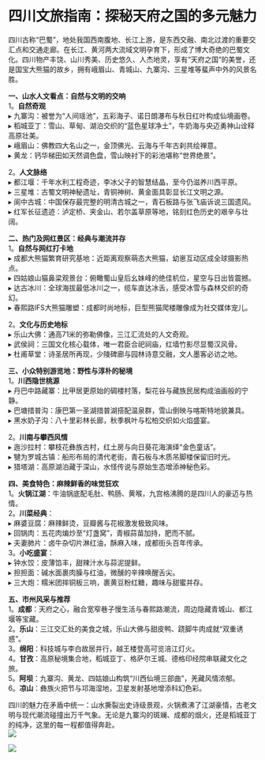 # 四川文旅指南：探秘天府之国的多元魅力  

四川古称“巴蜀”，地处我国西南腹地、长江上游，是东西交融、南北过渡的重要交汇点和交通走廊。在长江、黄河两大流域文明孕育下，形成了博大奇绝的巴蜀文化。四川物产丰饶、山川秀美、历史悠久、人杰地灵，享有“天府之国”的美誉，还是国宝大熊猫的故乡，拥有峨眉山、青城山、九寨沟、三星堆等蜚声中外的风景名胜。

**一、山水人文看点：自然与文明的交响**  
1。**自然奇观**  
▸ 九寨沟：被誉为“人间瑶池”，五彩海子、诺日朗瀑布与秋日红叶构成仙境画卷。  
▸ 稻城亚丁：雪山、草甸、湖泊交织的“蓝色星球净土”，牛奶海与央迈勇神山诠释高原壮美。  
▸ 峨眉山：佛教四大名山之一，金顶佛光、云海与千年古刹共绘禅意。  
▸ 黄龙：钙华梯田如天然调色盘，雪山映衬下的彩池堪称“世界绝景”。  

2。**人文脉络**  
▸ 都江堰：千年水利工程奇迹，李冰父子的智慧结晶，至今仍滋养川西平原。  
▸ 三星堆：古蜀文明神秘遗址，青铜神树、黄金面具彰显长江文明之源。  
▸ 阆中古城：中国保存最完整的明清古城之一，青石板路与张飞庙诉说三国遗风。  
▸ 红军长征遗迹：泸定桥、夹金山、若尔盖草原等地，铭刻红色历史的艰辛与壮阔。  

**二、热门及网红景区：经典与潮流并存**  
1。**自然与网红打卡地**  
▸ 成都大熊猫繁育研究基地：近距离观察萌态大熊猫，幼崽互动区成全球摄影热点。  
▸ 四姑娘山猫鼻梁观景台：俯瞰蜀山皇后幺妹峰的绝佳机位，星空与日出皆震撼。  
▸ 达古冰川：全球海拔最低冰川之一，缆车直达冰舌，感受冰雪与森林交织的奇幻。  
▸ 春熙路IFS大熊猫雕塑：成都时尚地标，巨型熊猫爬楼雕像成为社交媒体宠儿。  

2。**文化与历史地标**  
▸ 乐山大佛：通高71米的弥勒佛像，三江汇流处的人文奇观。  
▸ 武侯祠：三国文化核心载体，唯一君臣合祀祠庙，红墙竹影尽显蜀汉风骨。  
▸ 杜甫草堂：诗圣居所再现，少陵碑廊与园林诗意交融，文人墨客必访之地。  

**三、小众特别游览地：野性与淳朴的秘境**  
1。**川西隐世桃源**  
▸ 丹巴中路藏寨：比甲居更原始的碉楼村落，梨花谷与藏族民居构成油画般的宁静。  
▸ 巴塘措普沟：康巴第一圣湖措普湖搭配温泉群，雪山倒映与喀斯特地貌兼具。  
▸ 黑水奶子沟：八十里彩林长廊，秋季枫叶与松柏交织如火焰盛宴。  

2。**川南与攀西风情**  
▸ 迤沙拉村：攀枝花彝族古村，红土房与向日葵花海演绎“金色童话”。  
▸ 犍为罗城古镇：船形布局的清代老街，青石板与木质吊脚楼保留旧时光。  
▸ 猎塔湖：高原湖泊藏于深山，水怪传说与原始生态增添神秘色彩。  

**四、美食特色：麻辣鲜香的味觉狂欢**  
1。**火锅江湖**：牛油锅底配毛肚、鸭肠、黄喉，九宫格沸腾的是四川人的豪迈与热情。  
2。**川菜经典**：  
▸ 麻婆豆腐：麻辣鲜烫，豆瓣酱与花椒激发极致风味。  
▸ 回锅肉：五花肉煸炒至“灯盏窝”，青椒蒜苗加持，肥而不腻。  
▸ 夫妻肺片：卤牛杂切片淋红油，酥麻入味，成都街头百年传承。  
3。**小吃盛宴**：  
▸ 钟水饺：皮薄馅丰，甜辣汁水与蒜泥提鲜。  
▸ 担担面：碱水面裹肉臊与红油，微醺的辛辣唤醒舌尖。  
▸ 三大炮：糯米团摔铜板三响，裹黄豆粉红糖，趣味与甜蜜并存。  

**五、市州风采与推荐**  
1。**成都**：天府之心，融合宽窄巷子慢生活与春熙路潮流，周边隐藏青城山、都江堰等宝藏。  
2。**乐山**：三江交汇处的美食之城，乐山大佛与甜皮鸭、跷脚牛肉成就“双重诱惑”。  
3。**绵阳**：科技城与李白故居并行，越王楼登高可览涪江灯火。  
4。**甘孜**：高原秘境集合地，稻城亚丁、格萨尔王城、德格印经院串联藏文化之旅。  
5。**阿坝**：九寨沟、黄龙、四姑娘山构筑“川西仙境三部曲”，羌藏风情浓郁。  
6。**凉山**：彝族火把节与邛海湿地，卫星发射基地增添科幻色彩。  

四川的魅力在矛盾中统一：山水撕裂出史诗级景观，火锅煮沸了江湖豪情，古老文明与现代潮流碰撞出万千气象。无论是九寨沟的斑斓、成都的烟火，还是稻城亚丁的纯净，这里的每一程都值得奔赴。  
![](https://boot-img.xuexi.cn/image/1005/process/fea5cad3112a429696c0dff4653e64bd.jpg)  

![](https://s1.imagehub.cc/images/2025/06/25/9cf8d936f000356a6983813598d7475b.jpg)